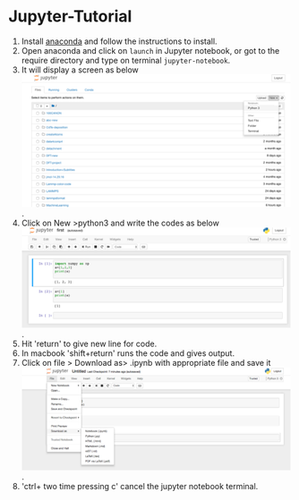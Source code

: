 # Jupyter-Tutorial
1. Install [anaconda](https://www.anaconda.com/download) and follow the instructions to install.
2. Open anaconda and click on `launch` in Jupyter notebook, or got to the require directory and type on terminal `jupyter-notebook`. 
3. It will display a screen as below ![screen](jupyter.png). 
3. Click on New >python3 and write the codes as below ![code](code.png).
4. Hit 'return' to give new line for code.
5. In macbook 'shift+return' runs the code and gives output.
6. Click on file > Download as> .ipynb with appropriate file and save it ![save](save.png). 
7. 'ctrl+ two time pressing c' cancel the jupyter notebook terminal.
